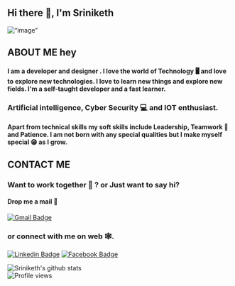 
## Hi there 👋, I'm Sriniketh

<img align=“center” src="https://i.postimg.cc/Bbmg0Csx/github.png" alt=“image” width=“100%”/>

## ABOUT ME **hey**

#### I am a developer and designer . I love the world of Technology 🖥 and love to explore new technologies. I love to learn new things and explore new fields. I'm a self-taught developer and a fast learner.

### Artificial intelligence, Cyber Security 💻 and IOT enthusiast.

#### Apart from technical skills my soft skills include Leadership, Teamwork 🤝 and Patience. I am not born with any special qualities but I make myself special 😁 as I grow.

## CONTACT ME

### Want to work together 🤝 ? or Just want to say hi? 

#### Drop me a mail 📩 
[![Gmail Badge](https://img.shields.io/badge/-sriniketh28@gmail.com-c14438?style=flat-square&logo=Gmail&logoColor=white&link=mailto:sriniketh@gmail.com)](mailto:sriniketh28@gmail.com) 
### or connect with me on web 🕸.
[![Linkedin Badge](https://img.shields.io/badge/SrinikethMuppaneni-blue?style=flat-square&logo=Linkedin&logoColor=white&link=https://www.linkedin.com/in/sriniketh-muppaneni-8b0b3417b/)](https://www.linkedin.com/in/sriniketh-muppaneni-8b0b3417b/)
[![Facebook Badge](https://img.shields.io/badge/SriNiketh-3A549E?style=flat-square&logo=Facebook&logoColor=white&link=https://www.facebook.com/sriniketh28/)](https://www.facebook.com/sriniketh28/)

![Sriniketh's github stats](https://github-readme-stats.vercel.app/api?username=sriniketh28&show_icons=true&theme=highcontrast)
<br>
![Profile views](https://gpvc.arturio.dev/sriniketh28)
